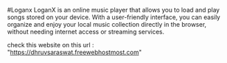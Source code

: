 #Loganx
LoganX is an online music player that allows you to load and play songs stored on your device. With a user-friendly interface, you can easily organize and enjoy your local music collection directly in the browser, without needing internet access or streaming services.

check this website on this url : "https://dhruvsaraswat.freewebhostmost.com"
